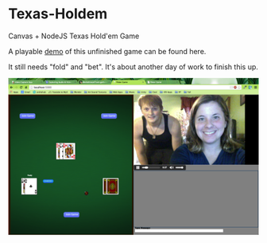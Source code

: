 Texas-Holdem
============

Canvas + NodeJS Texas Hold'em Game

A playable <a href="http://captopoker.heroku.com/">demo</a> of this unfinished game can be found here.

It still needs "fold" and "bet". It's about another day of work to finish this up.

<img src="ss1.png"></img>


